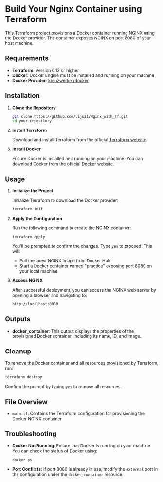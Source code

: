 # Build Your Nginx Container using Terraform

This Terraform project provisions a Docker container running NGINX using the Docker provider. The container exposes NGINX on port 8080 of your host machine.

## Requirements

- **Terraform**: Version 0.12 or higher
- **Docker**: Docker Engine must be installed and running on your machine
- **Docker Provider**: [kreuzwerker/docker](https://registry.terraform.io/providers/kreuzwerker/docker/latest)

## Installation

1. **Clone the Repository**

   ```bash
   git clone https://github.com/viju21/Nginx_with_Tf.git
   cd your-repository
   ```

2. **Install Terraform**

   Download and install Terraform from the official [Terraform website](https://www.terraform.io/downloads.html).

3. **Install Docker**

   Ensure Docker is installed and running on your machine. You can download Docker from the official [Docker website](https://www.docker.com/products/docker-desktop).

## Usage

1. **Initialize the Project**

   Initialize Terraform to download the Docker provider:

   ```bash
   terraform init
   ```

2. **Apply the Configuration**

   Run the following command to create the NGINX container:

   ```bash
   terraform apply
   ```

   You'll be prompted to confirm the changes. Type `yes` to proceed. This will:
   - Pull the latest NGINX image from Docker Hub.
   - Start a Docker container named "practice" exposing port 8080 on your local machine.

3. **Access NGINX**

   After successful deployment, you can access the NGINX web server by opening a browser and navigating to:

   ```bash
   http://localhost:8080
   ```

## Outputs

- **docker_container**: This output displays the properties of the provisioned Docker container, including its name, ID, and image.

## Cleanup

To remove the Docker container and all resources provisioned by Terraform, run:

```bash
terraform destroy
```

Confirm the prompt by typing `yes` to remove all resources.

## File Overview

- `main.tf`: Contains the Terraform configuration for provisioning the Docker NGINX container.

## Troubleshooting

- **Docker Not Running**: Ensure that Docker is running on your machine. You can check the status of Docker using:

   ```bash
   docker ps
   ```

- **Port Conflicts**: If port 8080 is already in use, modify the `external` port in the configuration under the `docker_container` resource.

